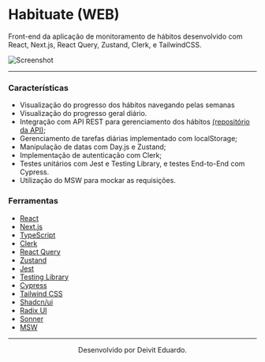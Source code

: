 # Habituate (WEB)

Front-end da aplicação de monitoramento de hábitos desenvolvido com React, Next.js, React Query, Zustand, Clerk, e TailwindCSS.

![Screenshot](https://imgur.com/OsOoNkD.png)

---

### Características

- Visualização do progresso dos hábitos navegando pelas semanas
- Visualização do progresso geral diário.
- Integração com API REST para gerenciamento dos hábitos [(repositório da API)](https://github.com/duardodev/habituate-api);
- Gerenciamento de tarefas diárias implementado com localStorage;
- Manipulação de datas com Day.js e Zustand;
- Implementação de autenticação com Clerk;
- Testes unitários com Jest e Testing Library, e testes End-to-End com Cypress.
- Utilização do MSW para mockar as requisições.

### Ferramentas

- [React](https://react.dev/)
- [Next.js](https://nextjs.org/)
- [TypeScript](https://www.typescriptlang.org/)
- [Clerk](https://clerk.com/)
- [React Query](https://tanstack.com/query/latest)
- [Zustand](https://zustand-demo.pmnd.rs/)
- [Jest](https://jestjs.io/pt-BR/)
- [Testing Library](https://testing-library.com/)
- [Cypress](https://www.cypress.io/)
- [Tailwind CSS](https://tailwindcss.com/)
- [Shadcn/ui](https://ui.shadcn.com/)
- [Radix UI](https://www.radix-ui.com/)
- [Sonner](https://sonner.emilkowal.ski/)
- [MSW](https://mswjs.io/)

---

<p align="center">Desenvolvido por Deivit Eduardo.</p>
